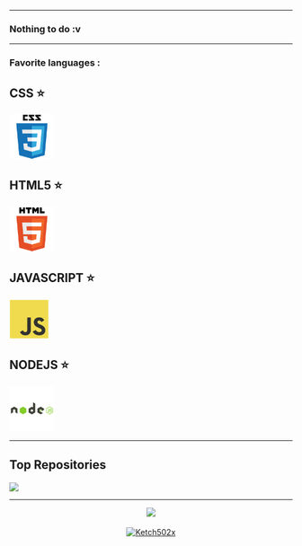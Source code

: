 
------
### Nothing to do :v

> 
<p>

------
<h3 align="left">Favorite languages :</h3>

<h2 align="left">CSS ⭐</h3>
<p align="left"> <a href="https://developer.mozilla.org/es/docs/Web/CSS" target="_blank" rel="noreferrer"> 
<img src="https://raw.githubusercontent.com/devicons/devicon/master/icons/css3/css3-original-wordmark.svg" alt="css3" width="80" height="80"/> </a>
</p>

<h2 align="left">HTML5 ⭐</h3>
<p align="left"><a href="https://www.w3.org/html/" target="_blank" rel="noreferrer"> 
<img src="https://raw.githubusercontent.com/devicons/devicon/master/icons/html5/html5-original-wordmark.svg" alt="html5" width="80" height="80"/> </a> 
</p>

<h2 align="left">JAVASCRIPT ⭐</h3>
<p align="left"><a href="https://developer.mozilla.org/en-US/docs/Web/JavaScript" target="_blank" rel="noreferrer">
<img src="https://raw.githubusercontent.com/devicons/devicon/master/icons/javascript/javascript-original.svg" alt="javascript" width="70" height="70"/> </a> 
</p>

<h2 align="left">NODEJS ⭐</h3>
<p align="left"><a href="https://nodejs.org" target="_blank" rel="noreferrer"> 
<img src="https://raw.githubusercontent.com/devicons/devicon/master/icons/nodejs/nodejs-original-wordmark.svg" alt="nodejs" width="80" height="80"/> 
</a> </p>

------
## Top Repositories
<a href="https://github.com/Ketch502x/LonelyBot"> 
<img align="center" src="https://github-readme-stats.vercel.app/api/pin/?username=Ketch502x&repo=LonelyBot&theme=buefy" /> 
</a>

------
<div align="center"> <a href="https://github.com/Ketch502x"> <img height="180em" src="https://github-readme-stats.vercel.app/api?username=Ketch502x&show_icons=true&theme=transparent&include_all_commits=true&count_private=true"/> 

<img align="center" src="https://github-readme-stats.vercel.app/api/top-langs?username=Ketch502x&show_icons=true&locale=en&layout=compact" alt="Ketch502x" /></p> 
